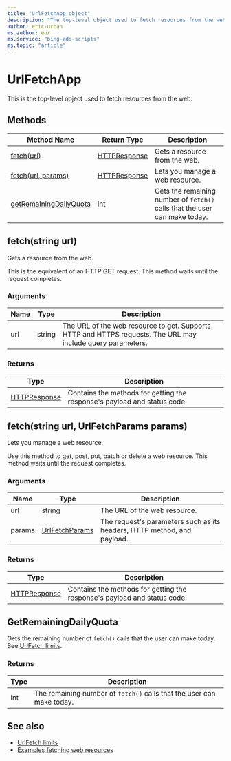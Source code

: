 ```yaml
---
title: "UrlFetchApp object"
description: "The top-level object used to fetch resources from the web."
author: eric-urban
ms.author: eur
ms.service: "bing-ads-scripts"
ms.topic: "article"
---
```


# UrlFetchApp

This is the top-level object used to fetch resources from the web.

<!--
This example throws 403 now. They've updated the service and now require a 
token. See https://iexcloud.io/docs/api/. They also require attribution, so
we need to find another endpoint to use.

Example usage:
```javascript
function main() {
    // Simple GET request to fetch a stock quote.
    var response = UrlFetchApp.fetch('https://api.iextrading.com/1.0/stock/msft/quote');
    var stock = JSON.parse(response.getContentText());
    Logger.log(`stock symbol: ${stock["symbol"]}`);
    Logger.log(`company: ${stock["companyName"]}`);
    Logger.log(`close price: ${stock["close"]}`);
    Logger.log("\nstatus code: " + response.getResponseCode());
}
```
-->

## Methods

|Method Name|Return Type|Description|
|-|-|-
[fetch(url)](#fetch-string-url-)|[HTTPResponse](./HTTPResponse.md)|Gets a resource from the web.
[fetch(url, params)](#fetch-string-url-urlfetchparams-params-)|[HTTPResponse](./HTTPResponse.md)|Lets you manage a web resource.
[getRemainingDailyQuota](#getremainingdailyquota)|int|Gets the remaining number of `fetch()` calls that the user can make today.


## <a name="fetch-string-url-"></a>fetch(string url)
Gets a resource from the web. 

This is the equivalent of an HTTP GET request. This method waits until the request completes.

### Arguments
|Name|Type|Description|
|-|-|-
url|string|The URL of the web resource to get. Supports HTTP and HTTPS requests. The URL may include query parameters.

### Returns
|Type|Description|
|-|-
[HTTPResponse](HTTPResponse.md)|Contains the methods for getting the response's payload and status code.


## <a name="fetch-string-url-urlfetchparams-params-"></a>fetch(string url, UrlFetchParams params)
Lets you manage a web resource.

Use this method to get, post, put, patch or delete a web resource. This method waits until the request completes.

### Arguments
|Name|Type|Description|
|-|-|-
url|string|The URL of the web resource.
params|[UrlFetchParams](UrlFetchParams.md)|The request's parameters such as its headers, HTTP method, and payload.

### Returns
|Type|Description|
|-|-
[HTTPResponse](HTTPResponse.md)|Contains the methods for getting the response's payload and status code.


## <a name="getremainingdailyquota"></a>GetRemainingDailyQuota
Gets the remaining number of `fetch()` calls that the user can make today. See [UrlFetch limits](../concepts/urlfetch-limits.md).

### Returns
|Type|Description|
|-|-
int|The remaining number of `fetch()` calls that the user can make today.


## See also

- [UrlFetch limits](../concepts/urlfetch-limits.md)
- [Examples fetching web resources](../examples/fetch-resources.md)
